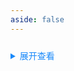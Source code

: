 ```yaml
---
aside: false
---
```


<style>
	.example{
		border: 1px solid #f5f5f5;
		border-radius: 5px;
		padding:20px
	}
	.el-button {
		margin:10px 5px
	}
	
	details > summary:first-of-type {
		/* font-size: 10px; */
		padding-top: 10px;
		cursor: pointer;
		color: #1989fa;
	}
</style>

<Demo />

<details>
<summary>展开查看</summary>

```js
import { ref } from 'vue'
```

<<< ./demo/index.vue
</details>

<script setup>
import Demo from './demo/index.vue'
</script>